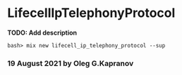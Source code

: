 # LifecellIpTelephonyProtocol

**TODO: Add description**

```
bash> mix new lifecell_ip_telephony_protocol --sup
```

### 19 August 2021 by Oleg G.Kapranov
